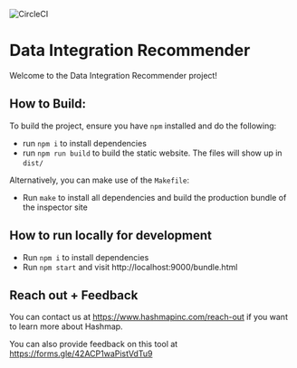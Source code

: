 ![CircleCI](https://img.shields.io/circleci/build/github/ganeshx/data-integration-recommender/master?label=CircleCI%20Master%20Build)

# Data Integration Recommender

Welcome to the Data Integration Recommender project!

<!-- You can access a live version of the tool at  -->

## How to Build:

To build the project, ensure you have `npm` installed and do the following:

- run `npm i` to install dependencies
- run `npm run build` to build the static website. The files will show up in `dist/`

Alternatively, you can make use of the `Makefile`:

- Run `make` to install all dependencies and build the production bundle of the inspector site

## How to run locally for development

- Run `npm i` to install dependencies
- Run `npm start` and visit http://localhost:9000/bundle.html

## Reach out + Feedback

You can contact us at https://www.hashmapinc.com/reach-out if you want to learn more about Hashmap.

You can also provide feedback on this tool at https://forms.gle/42ACP1waPistVdTu9
